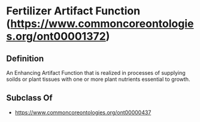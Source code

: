# Fertilizer Artifact Function (https://www.commoncoreontologies.org/ont00001372)

## Definition
An Enhancing Artifact Function that is realized in processes of supplying soilds or plant tissues with one or more plant nutrients essential to growth.

## Subclass Of
- https://www.commoncoreontologies.org/ont00000437

